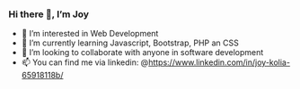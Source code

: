### Hi there 👋, I’m Joy

<!--
**jLuseno161/jLuseno161** is a ✨ _special_ ✨ repository because its `README.md` (this file) appears on your GitHub profile.

Here are some ideas to get you started:

- 🔭 I’m currently working on ...
- 👀 I’m interested in Web Development
- 🌱 I’m currently learning Javascript, Bootstrap, PHP an CSS
- 👯 I’m looking to collaborate on ...
- 💞️ I’m looking to collaborate on with anyone in software development
- 🤔 I’m looking for help with ...
- 💬 Ask me about ...
- 📫 How to reach me: ...
- You can find me via linkedin: @https://www.linkedin.com/in/joy-kolia-65918118b/
                          github:@https://github.com/jLuseno161
- 😄 Pronouns: ...
- ⚡ Fun fact: ...
-->

- 👀 I’m interested in Web Development
- 🌱 I’m currently learning Javascript, Bootstrap, PHP an CSS
- 💞️ I’m looking to collaborate with anyone in software development
- 📫 You can find me via linkedin: @https://www.linkedin.com/in/joy-kolia-65918118b/
